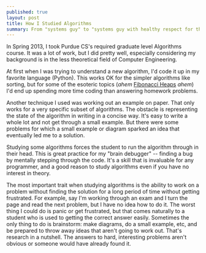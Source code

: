 ```yaml
---
published: true
layout: post
title: How I Studied Algorithms
summary: From "systems guy" to "systems guy with healthy respect for theory"
---
```


In Spring 2013, I took Purdue CS's required graduate level Algorithms course. It was a lot of work, but I did pretty well, especially considering my background is in the less theoretical field of Computer Engineering.

At first when I was trying to understand a new algorithm, I'd code it up in my favorite language (Python).  This works OK for the simpler algorithms like sorting, but for some of the esoteric topics (*ahem* [Fibonacci Heaps](http://en.wikipedia.org/wiki/Fibonacci_heap ) *ahem*) I'd end up spending more time coding than answering homework problems.

Another technique I used was working out an example on paper.  That only works for a very specific subset of algorithms.  The obstacle is representing the state of the algorithm in writing in a concise way.  It's easy to write a whole lot and not get through a small example.  But there were some problems for which a small example or diagram sparked an idea that eventually led me to a solution.

Studying some algorithms forces the student to run the algorithm through in their head.  This is great practice for my "brain debugger" -- finding a bug by mentally stepping through the code.  It's a skill that is invaluable for any programmer, and a good reason to study algorithms even if you have no interest in theory.

The most important trait when studying algorithms is the ability to work on a problem without finding the solution for a long period of time without getting frustrated.  For example, say I'm working through an exam and I turn the page and read the next problem, but I have no idea how to do it.  The worst thing I could do is panic or get frustrated, but that comes naturally to a student who is used to getting the correct answer easily.  Sometimes the only thing to do is brainstorm: make diagrams, do a small example, etc, and be prepared to throw away ideas that aren't going to work out.  That's research in a nutshell.  The answers to hard, interesting problems aren't obvious or someone would have already found it.
